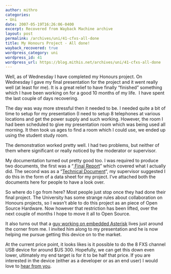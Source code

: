 ```yaml
---
author: mithro
categories:
- Uni
date: 2007-05-19T16:26:06-0400
excerpt: Recovered from Wayback Machine archive
layout: post
permalink: /archives/uni/41-cfxs-all-done
title: My Honours Project - All done!
wayback_recovered: true
wordpress_category: uni
wordpress_id: 41
wordpress_url: https://blog.mithis.net/archives/uni/41-cfxs-all-done
---
```


<div >
<p>Well, as of Wednesday I have completed my Honours project. On Wednesday I gave my final presentation for the project and it went really well (at least for me).  It is a great relief to have finally “finished” something which I have been working on for a good 10 months of my life.  I have spent the last couple of days recovering.</p>
<p>The day was way more stressful then it needed to be. I needed quite a bit of time to setup for my presentation (I need to setup 8 telephones at various locations and get the power supply and such working. However, the room I had been scheduled to give my presentation room which was being used all morning. It then took us ages to find a room which I could use, we ended up using the student study room.</p>
<p>The demonstration worked pretty well. I had two problems, but neither of them where significant or really noticed by the moderator or supervisor.</p>
<p>My documentation turned out pretty good too. I was required to produce two documents, the first was a “<a href="{{ "/assets/images/wp-content/uploads/2007/05/final-report-small.pdf" | relative_url }}" title="Honours Project - Final Report"> Final Report</a>” which covered what I actually did. The second was as a “<a href="{{ "/assets/images/wp-content/uploads/2007/05/technical-small.pdf" | relative_url }}" title="Honours Project - Technical Document">Technical Document</a>“, my supervisor suggested I do this in the form of a data sheet for my project. I’ve attached both the documents here for people to have a look over.</p>
<p>So where do I go from here? Most people just stop once they had done their final project. The University has some strange rules about collaboration on Honours projects, so I wasn’t able to do this project as an piece of Open Source Hardware. Now however that restriction has been lifted, over the next couple of months I hope to move it all to Open Source.</p>
<p>It also turns out that a <a href="http://www.rowetel.com/ucasterisk/index.html">guy working on embedded Asterisk</a> lives just around the corner from me. I invited him along to my presentation and he is now helping me pursue getting this device on to the market.</p>
<p>At the current price point, it looks likes is it possible to do the 8  FXS channel USB device for around $US 300. Hopefully, we can get this down even lower, ultimately my end target is for it to be half that price. If you are interested in the device (either as a developer or as an end user) I would love to <a href="http://web.archive.org/web/20081017054327/mailto:cfxs@mithis.com">hear from you</a>.</p>
</div>